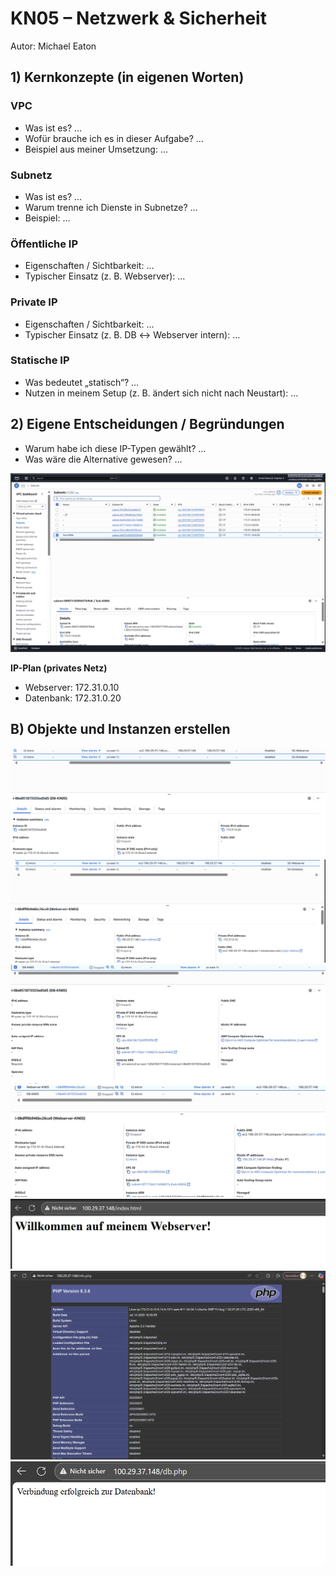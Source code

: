 # KN05 – Netzwerk & Sicherheit

Autor: Michael Eaton

## 1) Kernkonzepte (in eigenen Worten)

### VPC
- Was ist es? …
- Wofür brauche ich es in dieser Aufgabe? …
- Beispiel aus meiner Umsetzung: …

### Subnetz
- Was ist es? …
- Warum trenne ich Dienste in Subnetze? …
- Beispiel: …

### Öffentliche IP
- Eigenschaften / Sichtbarkeit: …
- Typischer Einsatz (z. B. Webserver): …

### Private IP
- Eigenschaften / Sichtbarkeit: …
- Typischer Einsatz (z. B. DB ↔ Webserver intern): …

### Statische IP
- Was bedeutet „statisch“? …
- Nutzen in meinem Setup (z. B. ändert sich nicht nach Neustart): …

## 2) Eigene Entscheidungen / Begründungen
- Warum habe ich diese IP-Typen gewählt? …
- Was wäre die Alternative gewesen? …



![1](subnetz.jpg)

**IP-Plan (privates Netz)**
- Webserver: 172.31.0.10
- Datenbank: 172.31.0.20


## B) Objekte und Instanzen erstellen

![1](KN05_ipv4-DB.jpg)
![1](KN05_ipv4-Webserver.jpg)
![1](KN05_subnet-DB.jpg)
![1](KN05_subnet-webserver.jpg)
![1](KN05_index_html.jpg)
![1](KN05_info_php.jpg)
![1](KN05_db_php.jpg)

